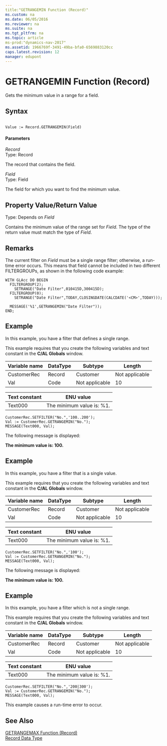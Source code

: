 ```yaml
---
title:"GETRANGEMIN Function (Record)"
ms.custom: na
ms.date: 06/05/2016
ms.reviewer: na
ms.suite: na
ms.tgt_pltfrm: na
ms.topic: article
ms-prod:"dynamics-nav-2017"
ms.assetid: 1966769f-3491-49ba-bfa0-6569883120cc
caps.latest.revision: 12
manager: edupont
---
```

# GETRANGEMIN Function (Record)
Gets the minimum value in a range for a field.  
  
## Syntax  
  
```  
  
Value := Record.GETRANGEMIN(Field)  
```  
  
#### Parameters  
 *Record*  
 Type: Record  
  
 The record that contains the field.  
  
 *Field*  
 Type: Field  
  
 The field for which you want to find the minimum value.  
  
## Property Value\/Return Value  
 Type: Depends on *Field*  
  
 Contains the minimum value of the range set for *Field*. The type of the return value must match the type of *Field*.  
  
## Remarks  
 The current filter on *Field* must be a single range filter; otherwise, a run\-time error occurs. This means that field cannot be included in two different FILTERGROUPs, as shown in the following code example:  
  
```  
WITH GLAcc DO BEGIN  
  FILTERGROUP(2);  
    SETRANGE("Date Filter",010415D,300415D);  
  FILTERGROUP(0);  
    SETRANGE("Date Filter",TODAY,CLOSINGDATE(CALCDATE('<CM>',TODAY)));  
  
  MESSAGE('%1',GETRANGEMIN("Date Filter"));  
END;  
```  
  
## Example  
 In this example, you have a filter that defines a single range.  
  
 This example requires that you create the following variables and text constant in the **C\/AL Globals** window.  
  
|Variable name|DataType|Subtype|Length|  
|-------------------|--------------|-------------|------------|  
|CustomerRec|Record|Customer|Not applicable|  
|Val|Code|Not applicable|10|  
  
|Text constant|ENU value|  
|-------------------|---------------|  
|Text000|The minimum value is: %1.|  
  
```  
CustomerRec.SETFILTER("No.",'100..200');  
Val := CustomerRec.GETRANGEMIN("No.");  
MESSAGE(Text000, Val);  
```  
  
 The following message is displayed:  
  
 **The minimum value is: 100.**  
  
## Example  
 In this example, you have a filter that is a single value.  
  
 This example requires that you create the following variables and text constant in the **C\/AL Globals** window.  
  
|Variable name|DataType|Subtype|Length|  
|-------------------|--------------|-------------|------------|  
|CustomerRec|Record|Customer|Not applicable|  
|Val|Code|Not applicable|10|  
  
|Text constant|ENU value|  
|-------------------|---------------|  
|Text000|The minimum value is: %1.|  
  
```  
CustomerRec.SETFILTER("No.",'100');  
Val := CustomerRec.GETRANGEMIN("No.");  
MESSAGE(Text000, Val);  
```  
  
 The following message is displayed:  
  
 **The minimum value is: 100.**  
  
## Example  
 In this example, you have a filter which is not a single range.  
  
 This example requires that you create the following variables and text constant in the **C\/AL Globals** window.  
  
|Variable name|DataType|Subtype|Length|  
|-------------------|--------------|-------------|------------|  
|CustomerRec|Record|Customer|Not applicable|  
|Val|Code|Not applicable|10|  
  
|Text constant|ENU value|  
|-------------------|---------------|  
|Text000|The minimum value is: %1.|  
  
```  
CustomerRec.SETFILTER("No.",'200|300');  
Val := CustomerRec.GETRANGEMIN("No.");  
MESSAGE(Text000, Val);  
```  
  
 This example causes a run\-time error to occur.  
  
## See Also  
 [GETRANGEMAX Function \(Record\)](GETRANGEMAX-Function--Record-.md)   
 [Record Data Type](Record-Data-Type.md)